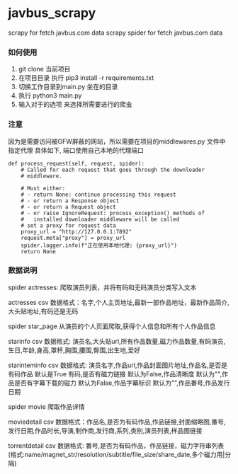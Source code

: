 # javbus_scrapy

scrapy for fetch javbus.com data
scrapy spider for fetch javbus.com data

### 如何使用

1. git clone 当前项目
2. 在项目目录 执行 pip3 install -r requirements.txt
3. 切换工作目录到main.py 坐在的目录
4. 执行 python3 main.py
5. 输入对于的选项 来选择所需要进行的爬虫

### 注意

因为是需要访问被GFW屏蔽的网站，所以需要在项目的middlewares.py 文件中指定代理 具体如下,
端口使用自己本地的代理端口

```python3
def process_request(self, request, spider):
    # Called for each request that goes through the downloader
    # middleware.

    # Must either:
    # - return None: continue processing this request
    # - or return a Response object
    # - or return a Request object
    # - or raise IgnoreRequest: process_exception() methods of
    #   installed downloader middleware will be called
    # set a proxy for request data
    proxy_url = "http://127.0.0.1:7892"
    request.meta["proxy"] = proxy_url
    spider.logger.info(f"正在使用本地代理: {proxy_url}")
    return None

```

### 数据说明

spider actresses:  爬取演员列表，并将有码和无码演员分类写入文本

actresses csv 数据格式：名字,个人主页地址,最新一部作品地址，最新作品简介,大头贴地址,有码还是无码

spider star_page 从演员的个人页面爬取,获得个人信息和所有个人作品信息

starinfo csv 数据格式: 演员名,大头贴url,所有作品数量,磁力作品数量,有码演员,生日,年龄,身高,罩杯,胸围,腰围,臀围,出生地,爱好

starinteminfo csv 数据格式: 演员名字,作品url,作品封面图片地址,作品名,是否是有码作品 默认是True 有码,是否有磁力链接 默认为False,作品清晰度 默认为"",作品是否有字幕下载的磁力
默认为False,作品字幕标识 默认为"",作品番号,作品发行日期

spider movie 爬取作品详情

moviedetail csv 数据格式：作品名,是否为有码作品,作品链接,封面缩略图,番号,发行日期,作品时长,导演,制作商,发行商,系列,类别,演员列表,样品图链接

torrentdetail csv 数据格式: 番号,是否为有码作品，作品链接，磁力字符串列表(格式:name/magnet_str/resolution/subtitle/file_size/share_date,多个磁力用|分隔)